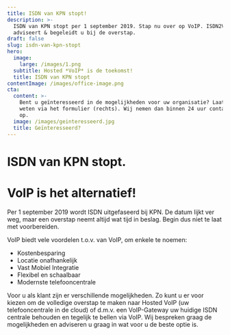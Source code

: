 ```yaml
---
title: ISDN van KPN stopt!
description: >-
  ISDN van KPN stopt per 1 september 2019. Stap nu over op VoIP. ISDN2VoIP
  adviseert & begeleidt u bij de overstap.
draft: false
slug: isdn-van-kpn-stopt
hero:
  image:
    large: /images/1.png
  subtitle: Hosted *VoIP* is de toekomst!
  title: ISDN van KPN stopt
contentImage: /images/office-image.png
cta:
  content: >-
    Bent u geïnteresseerd in de mogelijkheden voor uw organisatie? Laat het ons
    weten via het formulier (rechts). Wij nemen dan binnen 24 uur contact met u
    op.
  image: /images/geinteresseerd.jpg
  title: Geïnteresseerd?
---
```

# ISDN van KPN stopt.

# VoIP is het alternatief!

Per 1 september 2019 wordt ISDN uitgefaseerd bij KPN. De datum lijkt ver weg, maar een overstap neemt altijd wat tijd in beslag. Begin dus niet te laat met voorbereiden.

VoIP biedt vele voordelen t.o.v. van VoIP, om enkele te noemen:

* Kostenbesparing
* Locatie onafhankelijk
* Vast Mobiel Integratie
* Flexibel en schaalbaar
* Modernste telefooncentrale

Voor u als klant zijn er verschillende mogelijkheden. Zo kunt u er voor kiezen om de volledige overstap te maken naar Hosted VoIP (uw telefooncentrale in de cloud) of d.m.v. een VoIP-Gateway uw huidige ISDN centrale behouden en tegelijk te bellen via VoIP. Wij bespreken graag de mogelijkheden en adviseren u graag in wat voor u de beste optie is.
